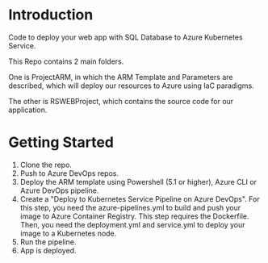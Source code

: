 # Introduction 
Code to deploy your web app with SQL Database to Azure Kubernetes Service.

This Repo contains 2 main folders. 

One is ProjectARM, in which the ARM Template and Parameters are described, which will deploy our resources to Azure using IaC paradigms.

The other is RSWEBProject, which contains the source code for our application.

# Getting Started
1.	Clone the repo.
2.	Push to Azure DevOps repos.
3.	Deploy the ARM template using Powershell (5.1 or higher), Azure CLI or Azure DevOps pipeline.
4.	Create a "Deploy to Kubernetes Service Pipeline on Azure DevOps". For this step, you need the azure-pipelines.yml to build and push your image to Azure Container Registry. This step requires the Dockerfile. Then, you need the deployment.yml and service.yml to deploy your image to a Kubernetes node.
5.	Run the pipeline.
6.	App is deployed.
